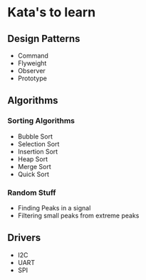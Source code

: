 # Kata's to learn

## Design Patterns
- Command
- Flyweight
- Observer
- Prototype

## Algorithms
### Sorting Algorithms
- Bubble Sort
- Selection Sort
- Insertion Sort
- Heap Sort
- Merge Sort
- Quick Sort

### Random Stuff
- Finding Peaks in a signal
- Filtering small peaks from extreme peaks

## Drivers
- I2C
- UART
- SPI
